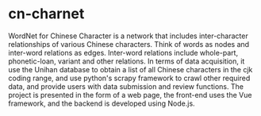 # cn-charnet
WordNet for Chinese Character is a network that includes inter-character relationships of various Chinese characters. Think of words as nodes and inter-word relations as edges. Inter-word relations include whole-part, phonetic-loan, variant and
other relations. In terms of data acquisition, it use the Unihan database to obtain a list of all Chinese characters in the cjk coding range, and use python's scrapy framework to crawl other required data, and provide users with data submission and
review functions. The project is presented in the form of a web page, the front-end uses the Vue framework, and the backend is developed using Node.js.
